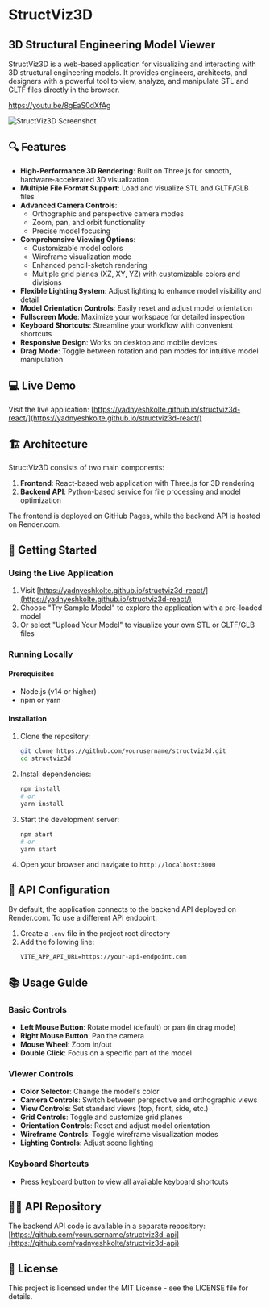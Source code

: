 # StructViz3D

## 3D Structural Engineering Model Viewer

StructViz3D is a web-based application for visualizing and interacting with 3D structural engineering models. It provides engineers, architects, and designers with a powerful tool to view, analyze, and manipulate STL and GLTF files directly in the browser.

https://youtu.be/8gEaS0dXfAg

![StructViz3D Screenshot](https://github.com/user-attachments/assets/6f509d6e-e994-4cdc-a0e9-497cc2f34722)

## 🔍 Features

- **High-Performance 3D Rendering**: Built on Three.js for smooth, hardware-accelerated 3D visualization
- **Multiple File Format Support**: Load and visualize STL and GLTF/GLB files
- **Advanced Camera Controls**:
  - Orthographic and perspective camera modes
  - Zoom, pan, and orbit functionality
  - Precise model focusing
- **Comprehensive Viewing Options**:
  - Customizable model colors
  - Wireframe visualization mode
  - Enhanced pencil-sketch rendering
  - Multiple grid planes (XZ, XY, YZ) with customizable colors and divisions
- **Flexible Lighting System**: Adjust lighting to enhance model visibility and detail
- **Model Orientation Controls**: Easily reset and adjust model orientation
- **Fullscreen Mode**: Maximize your workspace for detailed inspection
- **Keyboard Shortcuts**: Streamline your workflow with convenient shortcuts
- **Responsive Design**: Works on desktop and mobile devices
- **Drag Mode**: Toggle between rotation and pan modes for intuitive model manipulation

## 💻 Live Demo

Visit the live application: [https://yadnyeshkolte.github.io/structviz3d-react/](https://yadnyeshkolte.github.io/structviz3d-react/)

## 🏗️ Architecture

StructViz3D consists of two main components:

1. **Frontend**: React-based web application with Three.js for 3D rendering
2. **Backend API**: Python-based service for file processing and model optimization

The frontend is deployed on GitHub Pages, while the backend API is hosted on Render.com.

## 🚀 Getting Started

### Using the Live Application

1. Visit [https://yadnyeshkolte.github.io/structviz3d-react/](https://yadnyeshkolte.github.io/structviz3d-react/)
2. Choose "Try Sample Model" to explore the application with a pre-loaded model
3. Or select "Upload Your Model" to visualize your own STL or GLTF/GLB files

### Running Locally

#### Prerequisites

- Node.js (v14 or higher)
- npm or yarn

#### Installation

1. Clone the repository:
   ```bash
   git clone https://github.com/yourusername/structviz3d.git
   cd structviz3d
   ```

2. Install dependencies:
   ```bash
   npm install
   # or
   yarn install
   ```

3. Start the development server:
   ```bash
   npm start
   # or
   yarn start
   ```

4. Open your browser and navigate to `http://localhost:3000`

## 🔧 API Configuration

By default, the application connects to the backend API deployed on Render.com. To use a different API endpoint:

1. Create a `.env` file in the project root directory
2. Add the following line:
   ```
   VITE_APP_API_URL=https://your-api-endpoint.com
   ```

## 📚 Usage Guide

### Basic Controls

- **Left Mouse Button**: Rotate model (default) or pan (in drag mode)
- **Right Mouse Button**: Pan the camera
- **Mouse Wheel**: Zoom in/out
- **Double Click**: Focus on a specific part of the model

### Viewer Controls

- **Color Selector**: Change the model's color
- **Camera Controls**: Switch between perspective and orthographic views
- **View Controls**: Set standard views (top, front, side, etc.)
- **Grid Controls**: Toggle and customize grid planes
- **Orientation Controls**: Reset and adjust model orientation
- **Wireframe Controls**: Toggle wireframe visualization modes
- **Lighting Controls**: Adjust scene lighting

### Keyboard Shortcuts

- Press keyboard button to view all available keyboard shortcuts

## 👨‍💻 API Repository

The backend API code is available in a separate repository:
[https://github.com/yourusername/structviz3d-api](https://github.com/yadnyeshkolte/structviz3d-api)

## 📄 License

This project is licensed under the MIT License - see the LICENSE file for details.
